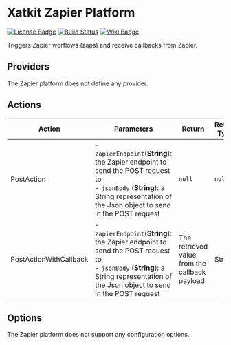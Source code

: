 Xatkit Zapier Platform
=====

[![License Badge](https://img.shields.io/badge/license-EPL%202.0-brightgreen.svg)](https://opensource.org/licenses/EPL-2.0)
[![Build Status](https://travis-ci.com/xatkit-bot-platform/xatkit-zapier-platform.svg?branch=master)](https://travis-ci.com/xatkit-bot-platform/xatkit-zapier-platform)
[![Wiki Badge](https://img.shields.io/badge/doc-wiki-blue)](https://github.com/xatkit-bot-platform/xatkit/wiki/Xatkit-Zapier-Platform)

Triggers Zapier worflows (zaps) and receive callbacks from Zapier.

## Providers

The Zapier platform does not define any provider.

## Actions

| Action | Parameters                                                   | Return                         | Return Type | Description                                                 |
| ------ | ------------------------------------------------------------ | ------------------------------ | ----------- | ----------------------------------------------------------- |
| PostAction | - `zapierEndpoint`(**String**): the Zapier endpoint to send the POST request to<br/> - `jsonBody` (**String**): a String representation of the Json object to send in the POST request | `null` | `null` | Send a POST request to the provided `zapierEndpoint` with the provided `jsonBody`. This action doesn't expect any return value, see *PostActionWithCallback* to retrieve value from a zap execution |
| PostActionWithCallback | - `zapierEndpoint`(**String**): the Zapier endpoint to send the POST request to<br/> - `jsonBody` (**String**): a String representation of the Json object to send in the POST request | The retrieved value from the callback payload | String | Send a POST request to the provided `zapierEndpoint` with the provided `jsonBody`. This action awaits for a callback payload with a `value` field containing the value to return |

## Options

The Zapier platform does not support any configuration options.
